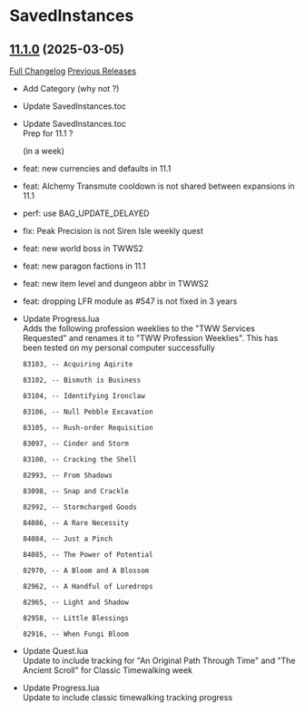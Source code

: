 # SavedInstances

## [11.1.0](https://github.com/SavedInstances/SavedInstances/tree/11.1.0) (2025-03-05)
[Full Changelog](https://github.com/SavedInstances/SavedInstances/compare/11.0.10...11.1.0) [Previous Releases](https://github.com/SavedInstances/SavedInstances/releases)

- Add Category (why not ?)  
- Update SavedInstances.toc  
- Update SavedInstances.toc  
    Prep for 11.1 ?  
    (in a week)  
- feat: new currencies and defaults in 11.1  
- feat: Alchemy Transmute cooldown is not shared between expansions in 11.1  
- perf: use BAG\_UPDATE\_DELAYED  
- fix: Peak Precision is not Siren Isle weekly quest  
- feat: new world boss in TWWS2  
- feat: new paragon factions in 11.1  
- feat: new item level and dungeon abbr in TWWS2  
- feat: dropping LFR module as #547 is not fixed in 3 years  
- Update Progress.lua   
    Adds the following profession weeklies to the "TWW Services Requested" and renames it to "TWW Profession Weeklies". This has been tested on my personal computer successfully  
      83103, -- Acquiring Aqirite  
      83102, -- Bismuth is Business  
      83104, -- Identifying Ironclaw  
      83106, -- Null Pebble Excavation  
      83105, -- Rush-order Requisition  
      83097, -- Cinder and Storm  
      83100, -- Cracking the Shell  
      82993, -- From Shadows  
      83098, -- Snap and Crackle  
      82992, -- Stormcharged Goods  
      84086, -- A Rare Necessity  
      84084, -- Just a Pinch  
      84085, -- The Power of Potential  
      82970, -- A Bloom and A Blossom  
      82962, -- A Handful of Luredrops  
      82965, -- Light and Shadow  
      82958, -- Little Blessings  
      82916, -- When Fungi Bloom  
- Update Quest.lua  
    Update to include tracking for "An Original Path Through Time" and "The Ancient Scroll" for Classic Timewalking week  
- Update Progress.lua  
    Update to include classic timewalking tracking progress  